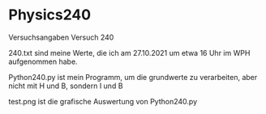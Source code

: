 # Physics240
Versuchsangaben Versuch 240

240.txt sind meine Werte, die ich am 27.10.2021 um etwa 16 Uhr im WPH aufgenommen habe.

Python240.py ist mein Programm, um die grundwerte zu verarbeiten, aber nicht mit H und B, sondern I und B

test.png ist die grafische Auswertung von Python240.py
